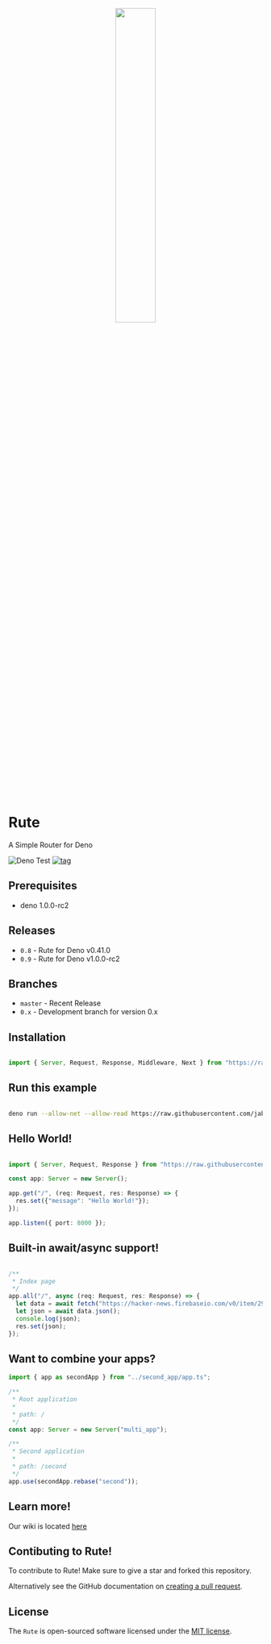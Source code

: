 <p align="center">
<image src="https://raw.githubusercontent.com/jabernardo/rute/master/assets/rute.png" width="40%" height="40%" />
</p>

# Rute
A Simple Router for Deno

![Deno Test](https://github.com/jabernardo/rute/workflows/Deno%20Test/badge.svg)
[![tag](https://img.shields.io/badge/deno-v1.0.0rc2-green.svg)](https://github.com/denoland/deno)

## Prerequisites

- deno 1.0.0-rc2

## Releases

- `0.8` - Rute for Deno v0.41.0
- `0.9` - Rute for Deno v1.0.0-rc2

## Branches

- `master` - Recent Release
- `0.x` - Development branch for version 0.x

## Installation

```ts

import { Server, Request, Response, Middleware, Next } from "https://raw.githubusercontent.com/jabernardo/rute/{release}/mod.ts";

```

## Run this example

```sh

deno run --allow-net --allow-read https://raw.githubusercontent.com/jabernardo/rute/master/example/basic/app.ts

```

## Hello World!

```ts

import { Server, Request, Response } from "https://raw.githubusercontent.com/jabernardo/rute/master/mod.ts";

const app: Server = new Server();

app.get("/", (req: Request, res: Response) => {
  res.set({"message": "Hello World!"});
});

app.listen({ port: 8000 });

```

## Built-in await/async support!

```ts

/**
 * Index page
 */
app.all("/", async (req: Request, res: Response) => {
  let data = await fetch("https://hacker-news.firebaseio.com/v0/item/2921983.json?print=pretty");
  let json = await data.json();
  console.log(json);
  res.set(json);
});


```

## Want to combine your apps?

```ts
import { app as secondApp } from "../second_app/app.ts";

/**
 * Root application
 *
 * path: /
 */
const app: Server = new Server("multi_app");

/**
 * Second application
 *
 * path: /second
 */
app.use(secondApp.rebase("second"));
```

## Learn more!
Our wiki is located [here](https://github.com/jabernardo/rute/wiki)

## Contibuting to Rute!
To contribute to Rute! Make sure to give a star and forked this repository.

Alternatively see the GitHub documentation on [creating a pull request](https://help.github.com/en/github/collaborating-with-issues-and-pull-requests/creating-a-pull-request).

## License
The `Rute` is open-sourced software licensed under the [MIT license](http://opensource.org/licenses/MIT).
